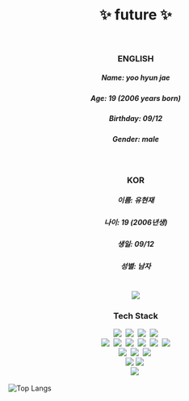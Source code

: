 <h1 align="center">✨ future ✨</h1> <br>

<h3 align="center">ENGLISH</h3>
<h5 align="center">Name: yoo hyun jae</h5>
<h5 align="center">Age: 19 (2006 years born)</h5>
<h5 align="center">Birthday: 09/12</h5>
<h5 align="center">Gender: male</h5> <br>

<h3 align="center">KOR</h3>
<h5 align="center">이름:  유현재 </h5>
<h5 align="center">나이:  19  (2006년생)</h5>
<h5 align="center">생일:  09/12 </h5>
<h5 align="center">성별:  남자 </h5><br>

 <div align=center>
<a href="https://hits.seeyoufarm.com"><img src="https://hits.seeyoufarm.com/api/count/incr/badge.svg?url=https%3A%2F%2Fgithub.com%2Fhyunjae0912%2Fhit-counter&count_bg=%2321251D&title_bg=%23555555&icon=github.svg&icon_color=%23FFFFFF&title=%EB%B0%A9%EB%AA%85%EB%A1%9D&edge_flat=false"/></a>
 </div>

<h3 align="center">Tech Stack</h3>
<p align="center">
 <img src="https://img.shields.io/badge/Unity-000000?style=flat-square&logo=Unity&logoColor=white"/></a>&nbsp 
 <img src="https://img.shields.io/badge/C%23-512bd4?style=flat-square&logo=csharp&logoColor=white"/></a>&nbsp
 <img src="https://img.shields.io/badge/Oculus-1c1e20?style=flat-square&logo=oculus&logoColor=white"/></a>&nbsp 
 <img src="https://img.shields.io/badge/Visual Studio-5c2d91?style=flat-square&logo=visualstudio&logoColor=white"/></a> <br> 
 <img src="https://img.shields.io/badge/C%2B%2B-512bd4?style=flat-square&logo=C%2B%2B&logoColor=white"/></a>&nbsp
 <img src="https://img.shields.io/badge/HTML-e34f26?style=flat-square&logo=HTML5&logoColor=white"/></a>&nbsp
 <img src="https://img.shields.io/badge/CSS-1572b6?style=flat-square&logo=css3&logoColor=white"/></a>&nbsp
 <img src="https://img.shields.io/badge/Visual Studio Code-007acc?style=flat-square&logo=visualstudiocode&logoColor=white"/></a>&nbsp 
 <img src="https://img.shields.io/badge/PlatFormIO-f5822a?style=flat-square&logo=platformio&logoColor=white"/></a>&nbsp
 <img src="https://img.shields.io/badge/JavaScript-f7df1e?style=flat-square&logo=javascript&logoColor=white"/></a> <br>
 <img src="https://img.shields.io/badge/Java-cc0000?style=flat-square&logo=java&logoColor=white"/></a>&nbsp
 <img src="https://img.shields.io/badge/Android Studio-3DDC84?style=flat-square&logo=androidstudio&logoColor=white"/></a>&nbsp 
 <img src="https://img.shields.io/badge/Eclipse IDE-2c2255?style=flat-square&logo=eclipseide&logoColor=white"/></a>&nbsp <br>
 <img src="https://img.shields.io/badge/OrCAD-be2323?style=flat-square&logo=orcad&logoColor=white"/></a>
 <img src="https://img.shields.io/badge/C-a8b9cc?style=flat-square&logo=c&logoColor=white"/></a>&nbsp <br>
 <img src="https://img.shields.io/badge/virtualbox-183a61?style=flat-square&logo=virtualbox&logoColor=white"/></a>&nbsp 
</p>

![Top Langs](https://github-readme-stats.vercel.app/api/top-langs/?username=hyunjae0912&layout=compact&theme=vision-friendly-dark)
